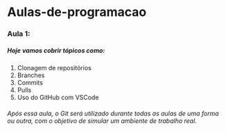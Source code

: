 # Aulas-de-programacao

### Aula 1:

##### Hoje vamos cobrir tópicos como:

1. Clonagem de repositórios
2. Branches
3. Commits
4. Pulls
5. Uso do GitHub com VSCode
###### Após essa aula, o Git será utilizado durante todas as aulas de uma forma ou outra, com o objetivo de simular um ambiente de trabalho real. 